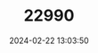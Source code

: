 ---
title: "22990"
category: "Vipera kaznakovi"
draft: false
date: 2024-02-22 13:03:50
languages:
  English: ["Caucasian Viper", "Caucasus Viper"]
  Russian: ["Gadyuka Kaznakova", "Kavkazskaya Gadyuka"]
  Turkish: ["Kafkas Engereği", "Siyah Engerek"]
  German: ["Kaukasusotter"]
  French: ["Vipere du Caucase"]
---
